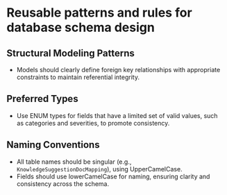 # Reusable patterns and rules for database schema design

## Structural Modeling Patterns
- Models should clearly define foreign key relationships with appropriate constraints to maintain referential integrity.

## Preferred Types
- Use ENUM types for fields that have a limited set of valid values, such as categories and severities, to promote consistency.

## Naming Conventions
- All table names should be singular (e.g., `KnowledgeSuggestionDocMapping`), using UpperCamelCase.
- Fields should use lowerCamelCase for naming, ensuring clarity and consistency across the schema.